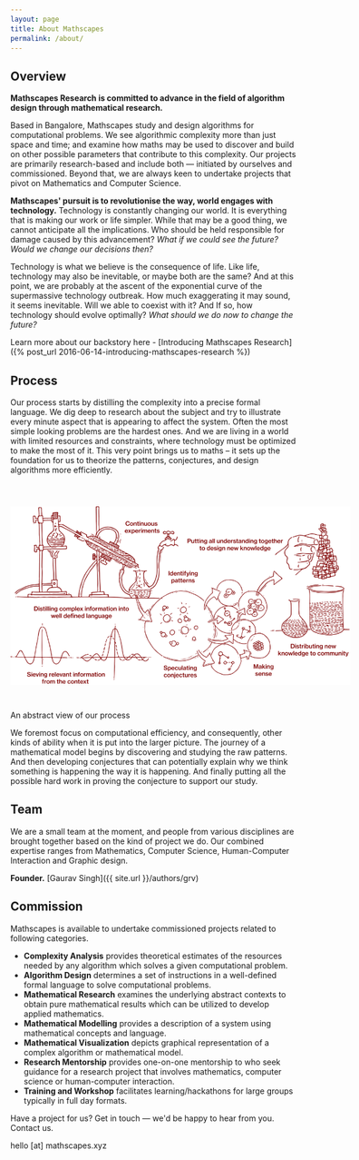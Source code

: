 ```yaml
---
layout: page
title: About Mathscapes
permalink: /about/
---
```


## Overview
**Mathscapes Research is committed to advance in the field of algorithm design through mathematical research.**

Based in Bangalore, Mathscapes study and design algorithms for computational problems. We see algorithmic complexity more than just space and time; and examine how maths may be used to discover and build on other possible parameters that contribute to this complexity. Our projects are primarily research-based and include both — initiated by ourselves and commissioned. Beyond that, we are always keen to undertake projects that pivot on Mathematics and Computer Science. 

**Mathscapes' pursuit is to revolutionise the way, world engages with technology.** Technology is constantly changing our world. It is everything that is making our work or life simpler. While that may be a good thing, we cannot anticipate all the implications. Who should be held responsible for damage caused by this advancement? _What if we could see the future? Would we change our decisions then?_

Technology is what we believe is the consequence of life. Like life, technology may also be inevitable, or maybe both are the same? And at this point, we are probably at the ascent of the exponential curve of the supermassive technology outbreak. How much exaggerating it may sound, it seems inevitable. Will we able to coexist with it? And If so, how technology should evolve optimally? _What should we do now to change the future?_

Learn more about our backstory here - [Introducing Mathscapes Research]({% post_url 2016-06-14-introducing-mathscapes-research %})

## Process
Our process starts by distilling the complexity into a precise formal language. We dig deep to research about the subject and try to illustrate every minute aspect that is appearing to affect the system. Often the most simple looking problems are the hardest ones. And we are living in a world with limited resources and constraints, where technology must be optimized to make the most of it. This very point brings us to maths – it sets up the foundation for us to theorize the patterns, conjectures, and design algorithms more efficiently.

<img src="/assets/images/process.svg" style="margin-bottom: 3em; margin-top: 3em; max-width: 600px;">
<figcaption>An abstract view of our process</figcaption>

We foremost focus on computational efficiency, and consequently, other kinds of ability when it is put into the larger picture. The journey of a mathematical model begins by discovering and studying the raw patterns. And then developing conjectures that can potentially explain why we think something is happening the way it is happening. And finally putting all the possible hard work in proving the conjecture to support our study.

## Team
We are a small team at the moment, and people from various disciplines are brought together based on the kind of project we do. Our combined expertise ranges from Mathematics, Computer Science, Human-Computer Interaction and Graphic design.

**Founder.** [Gaurav Singh]({{ site.url }}/authors/grv)

## Commission
Mathscapes is available to undertake commissioned projects related to following categories.

- **Complexity Analysis** provides theoretical estimates of the resources needed by any algorithm which solves a given computational problem.
- **Algorithm Design** determines a set of instructions in a well-defined formal language to solve computational problems.
- **Mathematical Research** examines the underlying abstract contexts to obtain pure mathematical results which can be utilized to develop applied mathematics.
- **Mathematical Modelling** provides a description of a system using mathematical concepts and language.
- **Mathematical Visualization** depicts graphical representation of a complex algorithm or mathematical model.
- **Research Mentorship** provides one-on-one mentorship to who seek guidance for a research project that involves mathematics, computer science or human-computer interaction.
- **Training and Workshop** facilitates learning/hackathons for large groups typically in full day formats.

Have a project for us? Get in touch — we'd be happy to hear from you. Contact us.

hello [at] mathscapes.xyz
